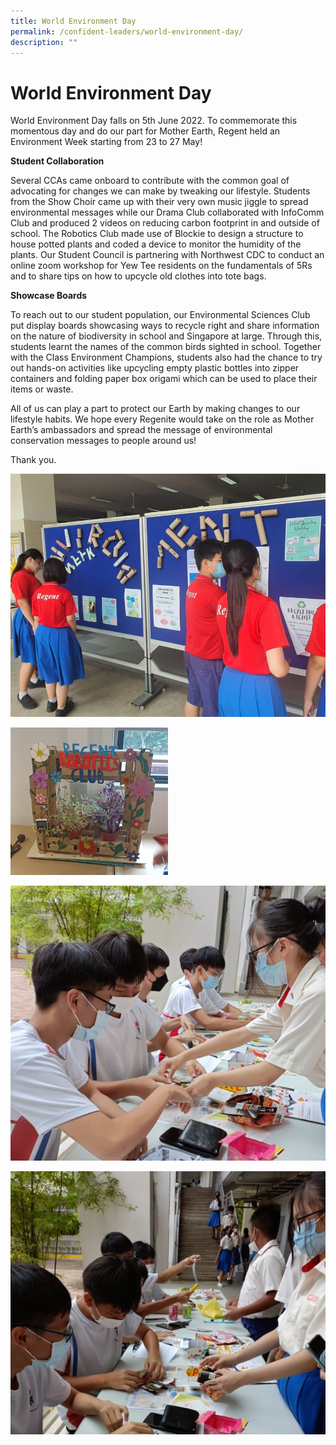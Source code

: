 ```yaml
---
title: World Environment Day
permalink: /confident-leaders/world-environment-day/
description: ""
---
```

World Environment Day
=====================

World Environment Day falls on 5th June 2022. To commemorate this momentous day and do our part for Mother Earth, Regent held an Environment Week starting from 23 to 27 May!

**Student Collaboration**

Several CCAs came onboard to contribute with the common goal of advocating for changes we can make by tweaking our lifestyle. Students from the Show Choir came up with their very own music jiggle to spread environmental messages while our Drama Club collaborated with InfoComm Club and produced 2 videos on reducing carbon footprint in and outside of school. The Robotics Club made use of Blockie to design a structure to house potted plants and coded a device to monitor the humidity of the plants. Our Student Council is partnering with Northwest CDC to conduct an online zoom workshop for Yew Tee residents on the fundamentals of 5Rs and to share tips on how to upcycle old clothes into tote bags.

**Showcase Boards**

To reach out to our student population, our Environmental Sciences Club put display boards showcasing ways to recycle right and share information on the nature of biodiversity in school and Singapore at large. Through this, students learnt the names of the common birds sighted in school. Together with the Class Environment Champions, students also had the chance to try out hands-on activities like upcycling empty plastic bottles into zipper containers and folding paper box origami which can be used to place their items or waste.  
  
All of us can play a part to protect our Earth by making changes to our lifestyle habits. We hope every Regenite would take on the role as Mother Earth’s ambassadors and spread the message of environmental conservation messages to people around us!

Thank you.

![](/images/Picture1.jpg)

<img src="/images/Picture2.jpg" 
     style="width:50%">


![](/images/Picture3.jpg)

![](/images/Picture4.jpg)